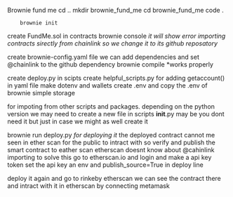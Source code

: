 Brownie fund me
        cd ..
        mkdir brownie_fund_me
        cd brownie_fund_me
        code .

        brownie init

create FundMe.sol in contracts
        brownie console *it will show error importing contracts sirectly from chainlink so we change it to its github reposatory*

create brownie-config.yaml file
        we can add dependencies
        and set @chainlink to the github dependency
        brownie compile *works properly

create deploy.py in scipts
create helpful_scripts.py for adding getaccount()
in yaml file make dotenv and wallets
create .env and copy the .env of brownie simple storage

for impoting from other scripts and packages.
depending on the python version we may need to create a new file in scripts __init__.py
may be you dont need it but just in case we might as well create it

brownie run deploy.py *for deploying it*
the deployed contract cannot me seen in ether scan for the public to intract with
so verify and publish the smart contract to eather scan
etherscan doesnt know about @cahinlink importing
to solve this go to etherscan.io and login and make a api key token
set the api key an env
and publish_source=True in deploy line

deploy it again and go to rinkeby etherscan
we can see the contract there and intract with it in etherscan by connecting metamask
